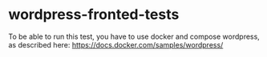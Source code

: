 # wordpress-fronted-tests
To be able to run this test, you have to use docker and compose wordpress, as described here: https://docs.docker.com/samples/wordpress/
